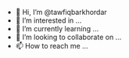 - 👋 Hi, I’m @tawfiqbarkhordar
- 👀 I’m interested in ...
- 🌱 I’m currently learning ...
- 💞️ I’m looking to collaborate on ...
- 📫 How to reach me ...

<!---
tawfiqbarkhordar/tawfiqbarkhordar is a ✨ special ✨ repository because its `README.md` (this file) appears on your GitHub profile.
You can click the Preview link to take a look at your changes.
--->
